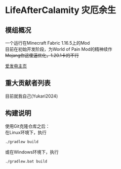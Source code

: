 # LifeAfterCalamity 灾厄余生  
## 模组概况  
一个运行在Minecraft Fabric 1.16.5上的Mod  
目前在初始开发阶段，为World of Pain Mod的精神续作  
~~Mojang你这傻逼优化，1.20.1卡的不行~~  
  
[爱发电主页](https://afdian.net/a/life-after-calamity)  
## 重大贡献者列表
目前就我自己(Yukari2024)  
## 构建说明
使用Git克隆仓库之后：  
在Linux环境下，执行
``` bash  
./gradlew build
```
或在Windows环境下，执行
```
./gradlew.bat build
```

